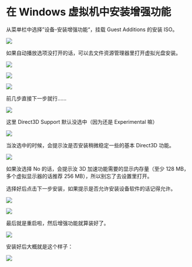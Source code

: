 # 在 Windows 虚拟机中安装增强功能

从菜单栏中选择”设备-安装增强功能“，挂载 Guest Additions 的安装 ISO。

![](../.gitbook/assets/screen-shot-2019-12-01-at-00.11.37.png)

如果自动播放选项没打开的话，可以去文件资源管理器里打开虚拟光盘安装。

![](../.gitbook/assets/screen-shot-2019-12-01-at-00.14.15.png)

![](../.gitbook/assets/screen-shot-2019-12-01-at-00.15.50.png)

![](../.gitbook/assets/screen-shot-2019-12-01-at-00.16.36.png)

前几步直接下一步就行……

![](../.gitbook/assets/screen-shot-2019-12-01-at-00.16.47.png)

这里 Direct3D Support 默认没选中（因为还是 Experimental 嘛）

![](../.gitbook/assets/screen-shot-2019-12-01-at-00.16.54.png)

当汝选中的时候，会提示汝是否安装稍微稳定一些的基本 Direct3D 功能。

![](../.gitbook/assets/screen-shot-2019-12-01-at-00.17.00.png)

如果汝选择 No 的话，会提示汝 3D 加速功能需要的显示内存量（至少 128 MB，多个虚拟显示器的话推荐 256 MB），所以别忘了去设置里打开。

选择好后点击下一步安装，如果提示是否允许安装设备软件的话记得允许。

![](../.gitbook/assets/screen-shot-2019-12-01-at-00.17.14.png)

![](../.gitbook/assets/screen-shot-2019-12-01-at-00.17.10.png)

最后就是重启啦，然后增强功能就算装好了。

![](../.gitbook/assets/screen-shot-2019-12-01-at-00.17.33%20%281%29.png)

安装好后大概就是这个样子：

![](../.gitbook/assets/screen-shot-2019-12-01-at-00.29.48.png)


